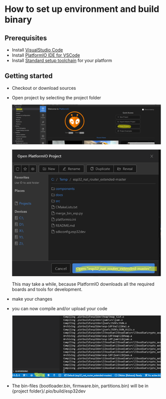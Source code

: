 # How to set up environment and build binary

## Prerequisites

- Install [VisualStudio Code](https://code.visualstudio.com/)
- Install [PlatformIO IDE for VSCode](https://platformio.org/install/ide?install=vscode)
- Install [Standard setup toolchain](https://docs.espressif.com/projects/esp-idf/en/latest/esp32/get-started/index.html#get-started-get-prerequisites) for your platform


## Getting started

- Checkout or download sources 

- Open project by selecting the project folder

    ![Start](pio_start.png)

    ![Open](pio_open.png)

    This may take a while, because PlatformIO downloads all the required boards and tools for development.

- make your changes

- you can now compile and/or upload your code

    ![Compile](pio_compile.png)

- The bin-files (bootloader.bin, firmware.bin, partitions.bin) will be in {project folder}/.pio/build/esp32dev
